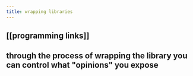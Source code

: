 ```yaml
---
title: wrapping libraries
---
```


## [[programming links]]
## through the process of wrapping the library you can control what "opinions" you expose

